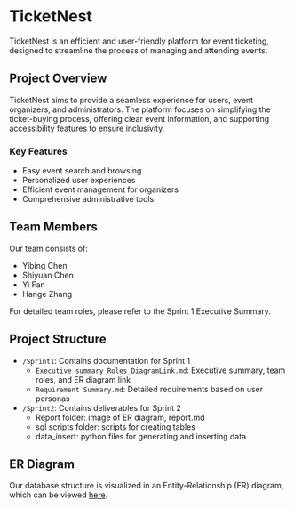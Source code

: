# TicketNest

TicketNest is an efficient and user-friendly platform for event ticketing, designed to streamline the process of managing and attending events.

## Project Overview

TicketNest aims to provide a seamless experience for users, event organizers, and administrators. The platform focuses on simplifying the ticket-buying process, offering clear event information, and supporting accessibility features to ensure inclusivity.

### Key Features

- Easy event search and browsing
- Personalized user experiences
- Efficient event management for organizers
- Comprehensive administrative tools

## Team Members

Our team consists of:

- Yibing Chen
- Shiyuan Chen
- Yi Fan
- Hange Zhang

For detailed team roles, please refer to the Sprint 1 Executive Summary.

## Project Structure

- `/Sprint1`: Contains documentation for Sprint 1
  - `Executive summary_Roles_DiagramLink.md`: Executive summary, team roles, and ER diagram link
  - `Requirement Summary.md`: Detailed requirements based on user personas
- `/Sprint2`: Contains deliverables for Sprint 2
  - Report folder: image of ER diagram, report.md
  - sql scripts folder: scripts for creating tables
  - data_insert: python files for generating and inserting data

## ER Diagram

Our database structure is visualized in an Entity-Relationship (ER) diagram, which can be viewed [here](https://drawdb.vercel.app/editor?shareId=d40e0a8af419f39a92ca4fb3a95cb3d1).
